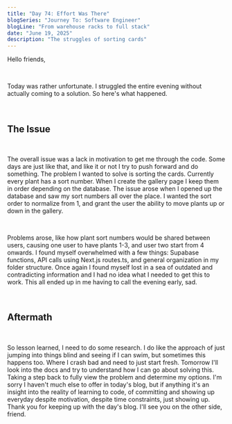 ```yaml
---
title: "Day 74: Effort Was There"
blogSeries: "Journey To: Software Engineer"
blogLine: "From warehouse racks to full stack"
date: "June 19, 2025"
description: "The struggles of sorting cards"
---
```


Hello friends,

<br>

Today was rather unfortunate. I struggled the entire evening without actually coming to a solution. So here's what happened.

<br>

## The Issue

<br>

The overall issue was a lack in motivation to get me through the code. Some days are just like that, and like it or not I try to push forward and do something. The problem I wanted to solve is sorting the cards. Currently every plant has a sort number. When I create the gallery page I keep them in order depending on the database. The issue arose when I opened up the database and saw my sort numbers all over the place. I wanted the sort order to normalize from 1, and grant the user the ability to move plants up or down in the gallery.

<br>

Problems arose, like how plant sort numbers would be shared between users, causing one user to have plants 1-3, and user two start from 4 onwards. I found myself overwhelmed with a few things: Supabase functions, API calls using Next.js routes.ts, and general organization in my folder structure. Once again I found myself lost in a sea of outdated and contradicting information and I had no idea what I needed to get this to work. This all ended up in me having to call the evening early, sad.

<br>

## Aftermath

<br>

So lesson learned, I need to do some research. I do like the approach of just jumping into things blind and seeing if I can swim, but sometimes this happens too. Where I crash bad and need to just start fresh. Tomorrow I'll look into the docs and try to understand how I can go about solving this. Taking a step back to fully view the problem and determine my options. I'm sorry I haven't much else to offer in today's blog, but if anything it's an insight into the reality of learning to code, of committing and showing up everyday despite motivation, despite time constraints, just showing up. Thank you for keeping up with the day's blog. I'll see you on the other side, friend.